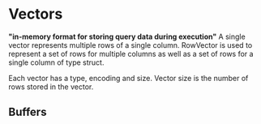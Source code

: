 
# Vectors
**"in-memory format for storing query data during execution"**
A single vector represents multiple rows of a single column. RowVector is used to represent 
a set of rows for multiple columns as well as a set of rows for a single column of type struct.

Each vector has a type, encoding and size. Vector size is the number of rows stored in the vector. 

## Buffers
